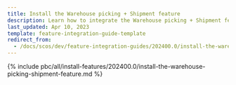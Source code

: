 ```yaml
---
title: Install the Warehouse picking + Shipment feature
description: Learn how to integrate the Warehouse picking + Shipment feature into your project
last_updated: Apr 10, 2023
template: feature-integration-guide-template
redirect_from:
  - /docs/scos/dev/feature-integration-guides/202400.0/install-the-warehouse-picking-shipment-feature.html
---
```


{% include pbc/all/install-features/202400.0/install-the-warehouse-picking-shipment-feature.md %} <!-- To edit, see /_includes/pbc/all/install-features/202400.0/install-the-warehouse-picking-shipment-feature.md -->
